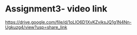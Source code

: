 # Assignment3- video link
https://drive.google.com/file/d/1oLIO6D1XvKZvjksJQ1g1N4Nn-Ugkuzg4/view?usp=share_link
